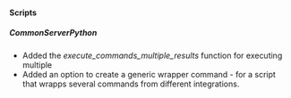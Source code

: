 
#### Scripts
##### CommonServerPython
- Added the *execute_commands_multiple_results* function for executing multiple
- Added an option to create a generic wrapper command - for a script that wrapps several commands from different integrations.
